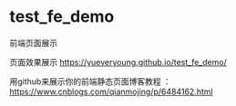 # test_fe_demo
前端页面展示

页面效果展示  https://yueveryoung.github.io/test_fe_demo/


用github来展示你的前端静态页面博客教程 ： https://www.cnblogs.com/qianmojing/p/6484162.html

